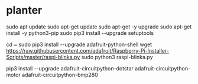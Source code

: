 # planter

sudo apt update
sudo apt-get update
sudo apt-get -y upgrade
sudo apt-get install -y python3-pip
sudo pip3 install --upgrade setuptools

cd ~
sudo pip3 install --upgrade adafruit-python-shell
wget https://raw.githubusercontent.com/adafruit/Raspberry-Pi-Installer-Scripts/master/raspi-blinka.py
sudo python3 raspi-blinka.py

pip3 install --upgrade adafruit-circuitpython-dotstar adafruit-circuitpython-motor adafruit-circuitpython-bmp280
